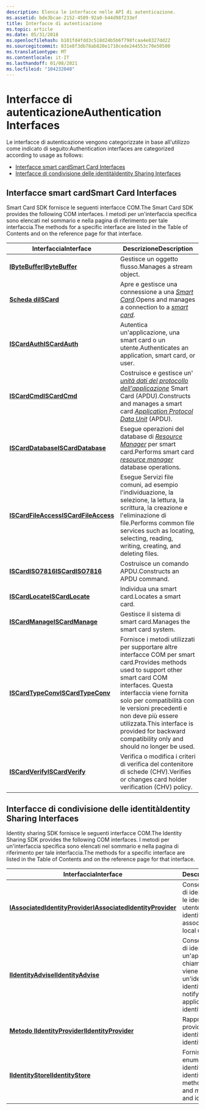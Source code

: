```yaml
---
description: Elenca le interfacce nelle API di autenticazione.
ms.assetid: bde3bcae-2152-4589-92a0-b44d98f233ef
title: Interfacce di autenticazione
ms.topic: article
ms.date: 05/31/2018
ms.openlocfilehash: b101fd4fdd3c518d24b5b6f798fcaa4e0327dd22
ms.sourcegitcommit: 831e8f3db78ab820e1710cede244553c70e50500
ms.translationtype: MT
ms.contentlocale: it-IT
ms.lasthandoff: 01/08/2021
ms.locfileid: "104232048"
---
```

# <a name="authentication-interfaces"></a><span data-ttu-id="e5481-103">Interfacce di autenticazione</span><span class="sxs-lookup"><span data-stu-id="e5481-103">Authentication Interfaces</span></span>

<span data-ttu-id="e5481-104">Le interfacce di autenticazione vengono categorizzate in base all'utilizzo come indicato di seguito:</span><span class="sxs-lookup"><span data-stu-id="e5481-104">Authentication interfaces are categorized according to usage as follows:</span></span>

-   [<span data-ttu-id="e5481-105">Interfacce smart card</span><span class="sxs-lookup"><span data-stu-id="e5481-105">Smart Card Interfaces</span></span>](#smart-card-interfaces)
-   [<span data-ttu-id="e5481-106">Interfacce di condivisione delle identità</span><span class="sxs-lookup"><span data-stu-id="e5481-106">Identity Sharing Interfaces</span></span>](#identity-sharing-interfaces)

## <a name="smart-card-interfaces"></a><span data-ttu-id="e5481-107">Interfacce smart card</span><span class="sxs-lookup"><span data-stu-id="e5481-107">Smart Card Interfaces</span></span>

<span data-ttu-id="e5481-108">Smart Card SDK fornisce le seguenti interfacce COM.</span><span class="sxs-lookup"><span data-stu-id="e5481-108">The Smart Card SDK provides the following COM interfaces.</span></span> <span data-ttu-id="e5481-109">I metodi per un'interfaccia specifica sono elencati nel sommario e nella pagina di riferimento per tale interfaccia.</span><span class="sxs-lookup"><span data-stu-id="e5481-109">The methods for a specific interface are listed in the Table of Contents and on the reference page for that interface.</span></span>



| <span data-ttu-id="e5481-110">Interfaccia</span><span class="sxs-lookup"><span data-stu-id="e5481-110">Interface</span></span>                                    | <span data-ttu-id="e5481-111">Descrizione</span><span class="sxs-lookup"><span data-stu-id="e5481-111">Description</span></span>                                                                                                                                                                              |
|----------------------------------------------|------------------------------------------------------------------------------------------------------------------------------------------------------------------------------------------|
| [<span data-ttu-id="e5481-112">**IByteBuffer**</span><span class="sxs-lookup"><span data-stu-id="e5481-112">**IByteBuffer**</span></span>](ibytebuffer.md)           | <span data-ttu-id="e5481-113">Gestisce un oggetto flusso.</span><span class="sxs-lookup"><span data-stu-id="e5481-113">Manages a stream object.</span></span>                                                                                                                                                                 |
| [<span data-ttu-id="e5481-114">**Scheda di**</span><span class="sxs-lookup"><span data-stu-id="e5481-114">**ISCard**</span></span>](iscard.md)                     | <span data-ttu-id="e5481-115">Apre e gestisce una connessione a una [*Smart Card*](/windows/desktop/SecGloss/s-gly).</span><span class="sxs-lookup"><span data-stu-id="e5481-115">Opens and manages a connection to a [*smart card*](/windows/desktop/SecGloss/s-gly).</span></span>                                                                    |
| [<span data-ttu-id="e5481-116">**ISCardAuth**</span><span class="sxs-lookup"><span data-stu-id="e5481-116">**ISCardAuth**</span></span>](iscardauth.md)             | <span data-ttu-id="e5481-117">Autentica un'applicazione, una smart card o un utente.</span><span class="sxs-lookup"><span data-stu-id="e5481-117">Authenticates an application, smart card, or user.</span></span>                                                                                                                                       |
| [<span data-ttu-id="e5481-118">**ISCardCmd**</span><span class="sxs-lookup"><span data-stu-id="e5481-118">**ISCardCmd**</span></span>](iscardcmd.md)               | <span data-ttu-id="e5481-119">Costruisce e gestisce un' [*unità dati del protocollo dell'applicazione*](/windows/desktop/SecGloss/a-gly) Smart Card (APDU).</span><span class="sxs-lookup"><span data-stu-id="e5481-119">Constructs and manages a smart card [*Application Protocol Data Unit*](/windows/desktop/SecGloss/a-gly) (APDU).</span></span> |
| [<span data-ttu-id="e5481-120">**ISCardDatabase**</span><span class="sxs-lookup"><span data-stu-id="e5481-120">**ISCardDatabase**</span></span>](iscarddatabase.md)     | <span data-ttu-id="e5481-121">Esegue operazioni del database di [*Resource Manager*](/windows/desktop/SecGloss/r-gly) per smart card.</span><span class="sxs-lookup"><span data-stu-id="e5481-121">Performs smart card [*resource manager*](/windows/desktop/SecGloss/r-gly) database operations.</span></span>                                              |
| [<span data-ttu-id="e5481-122">**ISCardFileAccess**</span><span class="sxs-lookup"><span data-stu-id="e5481-122">**ISCardFileAccess**</span></span>](iscardfileaccess.md) | <span data-ttu-id="e5481-123">Esegue Servizi file comuni, ad esempio l'individuazione, la selezione, la lettura, la scrittura, la creazione e l'eliminazione di file.</span><span class="sxs-lookup"><span data-stu-id="e5481-123">Performs common file services such as locating, selecting, reading, writing, creating, and deleting files.</span></span>                                                                               |
| [<span data-ttu-id="e5481-124">**ISCardISO7816**</span><span class="sxs-lookup"><span data-stu-id="e5481-124">**ISCardISO7816**</span></span>](iscardiso7816.md)       | <span data-ttu-id="e5481-125">Costruisce un comando APDU.</span><span class="sxs-lookup"><span data-stu-id="e5481-125">Constructs an APDU command.</span></span>                                                                                                                                                              |
| [<span data-ttu-id="e5481-126">**ISCardLocate**</span><span class="sxs-lookup"><span data-stu-id="e5481-126">**ISCardLocate**</span></span>](iscardlocate.md)         | <span data-ttu-id="e5481-127">Individua una smart card.</span><span class="sxs-lookup"><span data-stu-id="e5481-127">Locates a smart card.</span></span>                                                                                                                                                                    |
| [<span data-ttu-id="e5481-128">**ISCardManage**</span><span class="sxs-lookup"><span data-stu-id="e5481-128">**ISCardManage**</span></span>](iscardmanage.md)         | <span data-ttu-id="e5481-129">Gestisce il sistema di smart card.</span><span class="sxs-lookup"><span data-stu-id="e5481-129">Manages the smart card system.</span></span>                                                                                                                                                           |
| [<span data-ttu-id="e5481-130">**ISCardTypeConv**</span><span class="sxs-lookup"><span data-stu-id="e5481-130">**ISCardTypeConv**</span></span>](iscardtypeconv.md)     | <span data-ttu-id="e5481-131">Fornisce i metodi utilizzati per supportare altre interfacce COM per smart card.</span><span class="sxs-lookup"><span data-stu-id="e5481-131">Provides methods used to support other smart card COM interfaces.</span></span> <span data-ttu-id="e5481-132">Questa interfaccia viene fornita solo per compatibilità con le versioni precedenti e non deve più essere utilizzata.</span><span class="sxs-lookup"><span data-stu-id="e5481-132">This interface is provided for backward compatibility only and should no longer be used.</span></span>                               |
| [<span data-ttu-id="e5481-133">**ISCardVerify**</span><span class="sxs-lookup"><span data-stu-id="e5481-133">**ISCardVerify**</span></span>](iscardverify.md)         | <span data-ttu-id="e5481-134">Verifica o modifica i criteri di verifica del contenitore di schede (CHV).</span><span class="sxs-lookup"><span data-stu-id="e5481-134">Verifies or changes card holder verification (CHV) policy.</span></span>                                                                                                                               |



 

## <a name="identity-sharing-interfaces"></a><span data-ttu-id="e5481-135">Interfacce di condivisione delle identità</span><span class="sxs-lookup"><span data-stu-id="e5481-135">Identity Sharing Interfaces</span></span>

<span data-ttu-id="e5481-136">Identity sharing SDK fornisce le seguenti interfacce COM.</span><span class="sxs-lookup"><span data-stu-id="e5481-136">The Identity Sharing SDK provides the following COM interfaces.</span></span> <span data-ttu-id="e5481-137">I metodi per un'interfaccia specifica sono elencati nel sommario e nella pagina di riferimento per tale interfaccia.</span><span class="sxs-lookup"><span data-stu-id="e5481-137">The methods for a specific interface are listed in the Table of Contents and on the reference page for that interface.</span></span>



| <span data-ttu-id="e5481-138">Interfaccia</span><span class="sxs-lookup"><span data-stu-id="e5481-138">Interface</span></span>                                                          | <span data-ttu-id="e5481-139">Descrizione</span><span class="sxs-lookup"><span data-stu-id="e5481-139">Description</span></span>                                                                              |
|--------------------------------------------------------------------|------------------------------------------------------------------------------------------|
| [<span data-ttu-id="e5481-140">**IAssociatedIdentityProvider**</span><span class="sxs-lookup"><span data-stu-id="e5481-140">**IAssociatedIdentityProvider**</span></span>](/windows/desktop/api/IdentityProvider/nn-identityprovider-iassociatedidentityprovider) | <span data-ttu-id="e5481-141">Consente a un provider di identità di associare le identità agli account utente locali.</span><span class="sxs-lookup"><span data-stu-id="e5481-141">Allows an identity provider to associate identities with local user accounts.</span></span>            |
| [<span data-ttu-id="e5481-142">**IIdentityAdvise**</span><span class="sxs-lookup"><span data-stu-id="e5481-142">**IIdentityAdvise**</span></span>](/windows/desktop/api/IdentityProvider/nn-identityprovider-iidentityadvise)                         | <span data-ttu-id="e5481-143">Consente a un provider di identità di notificare un'applicazione chiamante quando viene aggiornata un'identità.</span><span class="sxs-lookup"><span data-stu-id="e5481-143">Allows an identity provider to notify a calling application when an identity is updated.</span></span> |
| [<span data-ttu-id="e5481-144">**Metodo IIdentityProvider**</span><span class="sxs-lookup"><span data-stu-id="e5481-144">**IIdentityProvider**</span></span>](/windows/desktop/api/Identityprovider/nn-identityprovider-iidentityprovider)                     | <span data-ttu-id="e5481-145">Rappresenta un provider di identità.</span><span class="sxs-lookup"><span data-stu-id="e5481-145">Represents an identity provider.</span></span>                                                         |
| [<span data-ttu-id="e5481-146">**IIdentityStore**</span><span class="sxs-lookup"><span data-stu-id="e5481-146">**IIdentityStore**</span></span>](/windows/desktop/api/Identitystore/nn-identitystore-iidentitystore)                           | <span data-ttu-id="e5481-147">Fornisce metodi per enumerare e gestire identità e provider di identità.</span><span class="sxs-lookup"><span data-stu-id="e5481-147">Provides methods to enumerate and manage identities and identity providers.</span></span>              |



 

 

 
